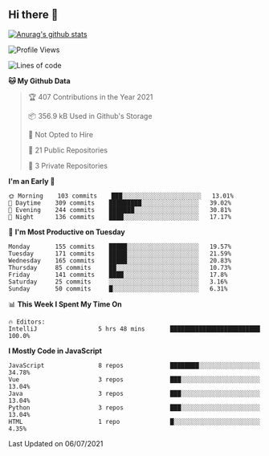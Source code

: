 ## Hi there 👋

[![Anurag's github stats](https://github-readme-stats.vercel.app/api?username=Songwonseok)](https://github.com/anuraghazra/github-readme-stats)



<!--START_SECTION:waka-->
![Profile Views](http://img.shields.io/badge/Profile%20Views-1-blue)

![Lines of code](https://img.shields.io/badge/From%20Hello%20World%20I%27ve%20Written-2.9%20million%20lines%20of%20code-blue)

**🐱 My Github Data** 

> 🏆 407 Contributions in the Year 2021
 > 
> 📦 356.9 kB Used in Github's Storage 
 > 
> 🚫 Not Opted to Hire
 > 
> 📜 21 Public Repositories 
 > 
> 🔑 3 Private Repositories  
 > 
**I'm an Early 🐤** 

```text
🌞 Morning    103 commits    ███░░░░░░░░░░░░░░░░░░░░░░   13.01% 
🌆 Daytime    309 commits    █████████░░░░░░░░░░░░░░░░   39.02% 
🌃 Evening    244 commits    ███████░░░░░░░░░░░░░░░░░░   30.81% 
🌙 Night      136 commits    ████░░░░░░░░░░░░░░░░░░░░░   17.17%

```
📅 **I'm Most Productive on Tuesday** 

```text
Monday       155 commits    █████░░░░░░░░░░░░░░░░░░░░   19.57% 
Tuesday      171 commits    █████░░░░░░░░░░░░░░░░░░░░   21.59% 
Wednesday    165 commits    █████░░░░░░░░░░░░░░░░░░░░   20.83% 
Thursday     85 commits     ██░░░░░░░░░░░░░░░░░░░░░░░   10.73% 
Friday       141 commits    ████░░░░░░░░░░░░░░░░░░░░░   17.8% 
Saturday     25 commits     ░░░░░░░░░░░░░░░░░░░░░░░░░   3.16% 
Sunday       50 commits     █░░░░░░░░░░░░░░░░░░░░░░░░   6.31%

```


📊 **This Week I Spent My Time On** 

```text
🔥 Editors: 
IntelliJ                 5 hrs 48 mins       █████████████████████████   100.0%

```

**I Mostly Code in JavaScript** 

```text
JavaScript               8 repos             ████████░░░░░░░░░░░░░░░░░   34.78% 
Vue                      3 repos             ███░░░░░░░░░░░░░░░░░░░░░░   13.04% 
Java                     3 repos             ███░░░░░░░░░░░░░░░░░░░░░░   13.04% 
Python                   3 repos             ███░░░░░░░░░░░░░░░░░░░░░░   13.04% 
HTML                     1 repo              █░░░░░░░░░░░░░░░░░░░░░░░░   4.35%

```



 Last Updated on 06/07/2021
<!--END_SECTION:waka-->
